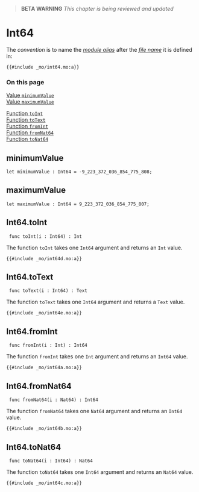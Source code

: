 > **BETA WARNING** _This chapter is being reviewed and updated_

# Int64

The _convention_ is to name the [_module alias_](/common-programming-concepts/modules.html#type-imports-and-renaming) after the [_file name_](/common-programming-concepts/modules.html#imports) it is defined in:

```motoko, run
{{#include _mo/int64.mo:a}}
```

### On this page

[Value `minimumValue`](#minimumvalue)  
[Value `maximumValue`](#maximumvalue)

[Function `toInt`](#int64toint)  
[Function `toText`](#int64totext)  
[Function `fromInt`](#int64fromint)  
[Function `fromNat64`](#int64fromnat64)  
[Function `toNat64`](#int64tonat64)

## minimumValue

```motoko
let minimumValue : Int64 = -9_223_372_036_854_775_808;
```

## maximumValue

```motoko
let maximumValue : Int64 = 9_223_372_036_854_775_807;
```

## Int64.toInt

```motoko
 func toInt(i : Int64) : Int
```

The function `toInt` takes one `Int64` argument and returns an `Int` value.

```motoko, run
{{#include _mo/int64d.mo:a}}
```

## Int64.toText

```motoko
 func toText(i : Int64) : Text
```

The function `toText` takes one `Int64` argument and returns a `Text` value.

```motoko, run
{{#include _mo/int64e.mo:a}}
```

## Int64.fromInt

```motoko
 func fromInt(i : Int) : Int64
```

The function `fromInt` takes one `Int` argument and returns an `Int64` value.

```motoko, run
{{#include _mo/int64a.mo:a}}
```

## Int64.fromNat64

```motoko
 func fromNat64(i : Nat64) : Int64
```

The function `fromNat64` takes one `Nat64` argument and returns an `Int64` value.

```motoko, run
{{#include _mo/int64b.mo:a}}
```

## Int64.toNat64

```motoko
 func toNat64(i : Int64) : Nat64
```

The function `toNat64` takes one `Int64` argument and returns an `Nat64` value.

```motoko, run
{{#include _mo/int64c.mo:a}}
```
